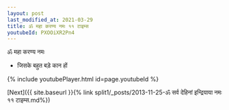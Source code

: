 ```yaml
---
layout: post
last_modified_at: 2021-03-29
title: ॐ महा करण्य नमः ११ टाइम्स
youtubeId: PXOOiXR2Pn4
---
```

 
 
 ॐ महा करण्य नमः  
 
 -  जिसके बहुत बड़े कान हों 
 
  
 
  
 
 
 
 
 
 


{% include youtubePlayer.html id=page.youtubeId %}
 
[Next]({{ site.baseurl }}{% link  split1/_posts/2013-11-25-ॐ सर्व देहिनां इन्द्रियाया नमः ११ टाइम्स.md%})
 
